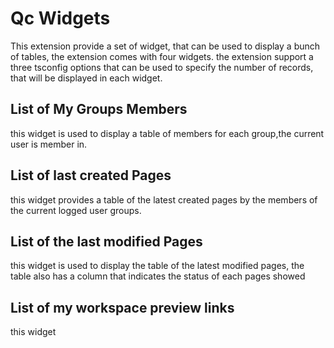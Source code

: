 Qc Widgets
==============================================================

This extension provide a set of widget, that can be used to display a bunch of tables,
the extension comes with four widgets.
the extension support a three tsconfig options that can be used to specify the number of records, that will be displayed in each widget.

## List of My Groups Members
this widget is used to display a table of members for each group,the current user is member in.
## List of last created Pages
this widget provides a table of the latest created pages by the members of the current logged user groups.
## List of the last modified Pages 
this widget is used to display the table of the latest modified pages, the table also has a column that indicates
the status of each pages showed
## List of my workspace preview links
this widget 

